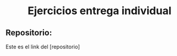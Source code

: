 <h1 align="center">	Ejercicios  entrega individual</h1>
<h2>Repositorio:</h2>
Este es el link del [repositorio]

